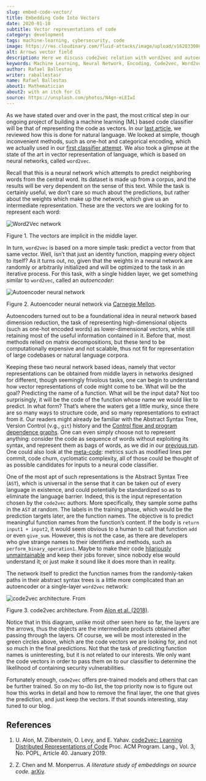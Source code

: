 ```yaml
---
slug: embed-code-vector/
title: Embedding Code Into Vectors
date: 2020-01-10
subtitle: Vector representations of code
category: development
tags: machine-learning, cybersecurity, code
image: https://res.cloudinary.com/fluid-attacks/image/upload/v1620330869/blog/embed-code-vector/cover_ah0e4k.webp
alt: Arrows vector field
description: Here we discuss code2vec relation with word2vec and autoencoders to grasp better how feasible it is to represent code as vectors, which is our main interest.
keywords: Machine Learning, Neural Network, Encoding, Code2vec, Word2vec, Parsing, Classifier, Vulnerability, Ethical Hacking, Pentesting
author: Rafael Ballestas
writer: raballestasr
name: Rafael Ballestas
about1: Mathematician
about2: with an itch for CS
source: https://unsplash.com/photos/N4gn-eLEIwI
---
```


As we have stated over and over in the past, the most critical step in
our ongoing project of building a machine learning (ML) based code
classifier will be that of representing the code as vectors. In our
[last article](../vector-language), we reviewed how this is done for
natural language. We looked at simple, though inconvenient methods, such
as one-hot and categorical encoding, which we actually used in our
[first classifier attempt](../vulnerability-classifier). We also took a
glimpse at the state of the art in vector representation of language,
which is based on neural networks, called `word2vec`.

Recall that this is a neural network which attempts to predict
neighboring words from the central word. Its dataset is made up from a
corpus, and the results will be very dependent on the sense of this
text. While the task is certainly useful, we don’t care so much about
the predictions, but rather about the weights which make up the network,
which give us an intermediate representation. These are the vectors we
are looking for to represent each word:

<div class="imgblock">

![Word2Vec network](https://res.cloudinary.com/fluid-attacks/image/upload/v1620331138/blog/vector-language/word2vec-network_cn6omp.webp)

<div class="title">

Figure 1. The vectors are implicit in the middle layer.

</div>

</div>

In turn, `word2vec` is based on a more simple task: predict a vector
from that same vector. Well, isn’t that just an identity function,
mapping every object to itself? As it turns out, no, given that the
weights in a neural network are randomly or arbitrarily initialized and
will be optimized to the task in an iterative process. For this task,
with a single hidden layer, we get something similar to `word2vec`,
called an *autoencoder*:

<div class="imgblock">

![Autoencoder neural network](https://res.cloudinary.com/fluid-attacks/image/upload/v1620330868/blog/embed-code-vector/autoencoder_yypcyp.webp)

<div class="title">

Figure 2. Autoencoder neural network via [Carnegie
Mellon](https://insights.sei.cmu.edu/media/images/blog_figure1_06102019.original.png).

</div>

</div>

Autoencoders turned out to be a foundational idea in neural network
based dimension reduction, the task of representing high-dimensional
objects (such as one-hot encoded words) as lower-dimensional vectors,
while still retaining most of the useful information contained in it.
Before that, most methods relied on matrix decompositions, but these
tend to be computationally expensive and not scalable, thus not fit for
representation of large codebases or natural language corpora.

Keeping these two neural network based ideas, namely that vector
representations can be obtained from middle layers in networks designed
for different, though seemingly frivolous tasks, one can begin to
understand how vector representations of code might come to be. What
will be the goal? Predicting the name of a function. What will be the
input data? Not too surprisingly, it will be the code of the function
whose name we would like to predict. In what form? That’s where the
waters get a little murky, since there are so many ways to structure
code, and so many representations to extract from it. Our readers might
already be familiar with the Abstract Syntax Tree, Version Control
(v.g., `git`) history and the [Control flow and program dependence
graphs](../exploit-code-graph). One can even simply choose not to
represent anything: consider the code as sequence of words without
exploiting its syntax, and represent them as bags of words, as we did in
our [previous run](../vulnerability-classifier). One could also look at
the [meta-code](../machine-learning-hack/#other-approaches): metrics
such as modified lines per commit, code churn, cyclomatic complexity,
all of those could be thought of as possible candidates for inputs to a
neural code classifier.

One of the most apt of such representations is the Abstract Syntax Tree
(`AST`), which is universal in the sense that it can be taken out of
every language in existence, and could potentially be standardized so as
to eliminate the language barrier. Indeed, this is the input
representation chosen by the `code2vec` authors. More specifically, they
sample some paths in the `AST` at random. The labels in the training
phase, which would be the prediction targets later, are the function
names. The objective is to predict meaningful function names from the
function’s content. If the body is `return input1 + input2`, it would
seem obvious to a human to call that function `add` or even `give_sum`.
However, this is not the case, as there are developers who give strange
names to their identifiers and methods, such as
`perform_binary_operation1`. Maybe to make their code [hilariously
unmaintainable](http://www2.imm.dtu.dk/courses/02161/2018/files/how_to_write_unmaintainable_code.pdf)
and keep their jobs forever, since nobody else would understand it; or
just make it sound like it does more than in reality.

The network itself to predict the function names from the randomly-taken
paths in their abstract syntax trees is a little more complicated than
an autoencoder or a single-layer `word2vec` network:

<div class="imgblock">

![code2vec architecture. From ](https://res.cloudinary.com/fluid-attacks/image/upload/v1620330868/blog/embed-code-vector/code2vec_b5e4ms.webp)

<div class="title">

Figure 3. code2vec architecture. From [Alon et al.
(2018)](#r1).

</div>

</div>

Notice that in this diagram, unlike most other seen here so far, the
layers are the arrows, thus the objects are the intermediate products
obtained after passing through the layers. Of course, we will be most
interested in the green circles above, which are the code vectors we are
looking for, and not so much in the final predictions. Not that the task
of predicting function names is uninteresting, but it is not related to
our interests. We only want the code vectors in order to pass them on to
our classifier to determine the likelihood of containing security
vulnerabilities.

Fortunately enough, `code2vec` offers pre-trained models and others that
can be further trained. So on my to-do list, the top priority now is to
figure out how this works in detail and how to remove the final layer,
the one that gives the prediction, and just keep the vectors. If that
sounds interesting, stay tuned to our blog.

## References

1. U. Alon, M. Zilberstein, O. Levy, and E. Yahav. [code2vec: Learning
    Distributed Representations of
    Code](https://urialon.cswp.cs.technion.ac.il/wp-content/uploads/sites/83/2018/12/code2vec-popl19.pdf)
    Proc. ACM Program. Lang., Vol. 3, No. POPL, Article 40. January
    2019.

2. Z. Chen and M. Monperrus. *A literature study of embeddings on
    source code.* [arXiv](https://arxiv.org/pdf/1904.03061.pdf).
